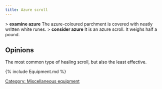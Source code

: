 ```yaml
---
title: Azure scroll
---
```


\> **examine azure**
The azure-coloured parchment is covered with neatly written white
runes.
\> **consider azure**
It is an azure scroll.
It weighs half a pound.

## Opinions

The most common type of healing scroll, but also the least effective.

{% include Equipment.md %}

[Category: Miscellaneous
equipment](Category:_Miscellaneous_equipment "wikilink")
